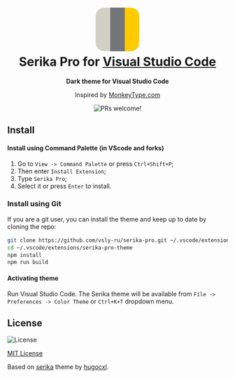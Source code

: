 <h1 align="center">
  <br>
  <img src="https://raw.githubusercontent.com/hugocxl/serika/master/icon.png" alt="Serika Logo" width="100">
  <br>
  Serika Pro for <a href="https://code.visualstudio.com/">Visual Studio Code</a>
  <br>
</h1>

<p align="center">
  <strong>Dark theme for Visual Studio Code</strong>
</p>

<p align="center">
  Inspired by <a href="https://monkeytype.com/">MonkeyType.com</a>
</p>

<p align="center">
  <img src="https://img.shields.io/badge/PRs-welcome-%235FCC6F.svg" alt="PRs welcome!" />
</p>

## Install

#### Install using Command Palette (in VScode and forks)

1. Go to `View -> Command Palette` or press `Ctrl+Shift+P`;
2. Then enter `Install Extension`;
3. Type `Serika Pro`;
4. Select it or press `Enter` to install.

### Install using Git

If you are a git user, you can install the theme and keep up to date by cloning the repo:

```bash
git clone https://github.com/vsly-ru/serika-pro.git ~/.vscode/extensions/serika-pro-theme
cd ~/.vscode/extensions/serika-pro-theme
npm install
npm run build
```

#### Activating theme

Run Visual Studio Code. The Serika theme will be available from `File -> Preferences -> Color Theme` or `Ctrl+K+T` dropdown menu.


## License
  <img alt="License" src="https://img.shields.io/badge/license-MIT-%235FCC6F">

[MIT License](./LICENSE.md)

Based on <a href="https://github.com/hugocxl/serika">serika</a> theme by <a href="https://github.com/hugocxl">hugocxl</a>.